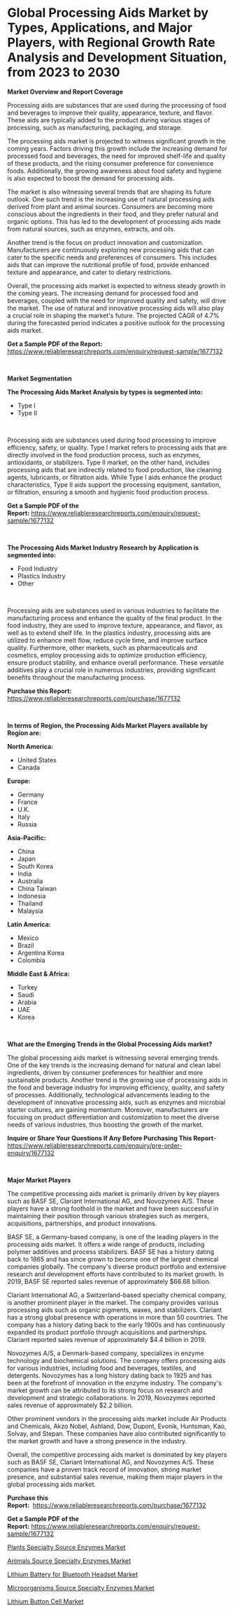 <p><h1>Global Processing Aids Market by Types, Applications, and Major Players, with Regional Growth Rate Analysis and Development Situation, from 2023 to 2030</h1></p><p><strong>Market Overview and Report Coverage</strong></p>
<p><p>Processing aids are substances that are used during the processing of food and beverages to improve their quality, appearance, texture, and flavor. These aids are typically added to the product during various stages of processing, such as manufacturing, packaging, and storage.</p><p>The processing aids market is projected to witness significant growth in the coming years. Factors driving this growth include the increasing demand for processed food and beverages, the need for improved shelf-life and quality of these products, and the rising consumer preference for convenience foods. Additionally, the growing awareness about food safety and hygiene is also expected to boost the demand for processing aids.</p><p>The market is also witnessing several trends that are shaping its future outlook. One such trend is the increasing use of natural processing aids derived from plant and animal sources. Consumers are becoming more conscious about the ingredients in their food, and they prefer natural and organic options. This has led to the development of processing aids made from natural sources, such as enzymes, extracts, and oils.</p><p>Another trend is the focus on product innovation and customization. Manufacturers are continuously exploring new processing aids that can cater to the specific needs and preferences of consumers. This includes aids that can improve the nutritional profile of food, provide enhanced texture and appearance, and cater to dietary restrictions.</p><p>Overall, the processing aids market is expected to witness steady growth in the coming years. The increasing demand for processed food and beverages, coupled with the need for improved quality and safety, will drive the market. The use of natural and innovative processing aids will also play a crucial role in shaping the market's future. The projected CAGR of 4.7% during the forecasted period indicates a positive outlook for the processing aids market.</p></p>
<p><strong>Get a Sample PDF of the Report:</strong> <a href="https://www.reliableresearchreports.com/enquiry/request-sample/1677132">https://www.reliableresearchreports.com/enquiry/request-sample/1677132</a></p>
<p>&nbsp;</p>
<p><strong>Market Segmentation</strong></p>
<p><strong>The Processing Aids Market Analysis by types is segmented into:</strong></p>
<p><ul><li>Type I</li><li>Type II</li></ul></p>
<p>&nbsp;</p>
<p><p>Processing aids are substances used during food processing to improve efficiency, safety, or quality. Type I market refers to processing aids that are directly involved in the food production process, such as enzymes, antioxidants, or stabilizers. Type II market, on the other hand, includes processing aids that are indirectly related to food production, like cleaning agents, lubricants, or filtration aids. While Type I aids enhance the product characteristics, Type II aids support the processing equipment, sanitation, or filtration, ensuring a smooth and hygienic food production process.</p></p>
<p><strong>Get a Sample PDF of the Report:</strong>&nbsp;<a href="https://www.reliableresearchreports.com/enquiry/request-sample/1677132">https://www.reliableresearchreports.com/enquiry/request-sample/1677132</a></p>
<p>&nbsp;</p>
<p><strong>The Processing Aids Market Industry Research by Application is segmented into:</strong></p>
<p><ul><li>Food Industry</li><li>Plastics Industry</li><li>Other</li></ul></p>
<p>&nbsp;</p>
<p><p>Processing aids are substances used in various industries to facilitate the manufacturing process and enhance the quality of the final product. In the food industry, they are used to improve texture, appearance, and flavor, as well as to extend shelf life. In the plastics industry, processing aids are utilized to enhance melt flow, reduce cycle time, and improve surface quality. Furthermore, other markets, such as pharmaceuticals and cosmetics, employ processing aids to optimize production efficiency, ensure product stability, and enhance overall performance. These versatile additives play a crucial role in numerous industries, providing significant benefits throughout the manufacturing process.</p></p>
<p><strong>Purchase this Report:</strong>&nbsp; <a href="https://www.reliableresearchreports.com/purchase/1677132">https://www.reliableresearchreports.com/purchase/1677132</a></p>
<p>&nbsp;</p>
<p><strong>In terms of Region, the Processing Aids Market Players available by Region are:</strong></p>
<p>
    <p> <strong> North America: </strong>
        <ul>
            <li>United States</li>
            <li>Canada</li>
        </ul>
        </p> 
    <p> <strong> Europe: </strong>
        <ul>
            <li>Germany</li>
            <li>France</li>
            <li>U.K.</li>
            <li>Italy</li>
            <li>Russia</li>
        </ul>
        </p> 
    <p> <strong> Asia-Pacific: </strong>
        <ul>
            <li>China</li>
            <li>Japan</li>
            <li>South Korea</li>
            <li>India</li>
            <li>Australia</li>
            <li>China Taiwan</li>
            <li>Indonesia</li>
            <li>Thailand</li>
            <li>Malaysia</li>
        </ul>
        </p> 
    <p> <strong> Latin America: </strong>
        <ul>
            <li>Mexico</li>
            <li>Brazil</li>
            <li>Argentina Korea</li>
            <li>Colombia</li>
        </ul>
        </p> 
    <p> <strong> Middle East & Africa: </strong>
        <ul>
            <li>Turkey</li>
            <li>Saudi</li>
            <li>Arabia</li>
            <li>UAE</li>
            <li>Korea</li>
        </ul>
    </p>
    </p>
<p>&nbsp;</p>
<p><strong>What are the Emerging Trends in the Global Processing Aids market?</strong></p>
<p><p>The global processing aids market is witnessing several emerging trends. One of the key trends is the increasing demand for natural and clean label ingredients, driven by consumer preferences for healthier and more sustainable products. Another trend is the growing use of processing aids in the food and beverage industry for improving efficiency, quality, and safety of processes. Additionally, technological advancements leading to the development of innovative processing aids, such as enzymes and microbial starter cultures, are gaining momentum. Moreover, manufacturers are focusing on product differentiation and customization to meet the diverse needs of various industries, thus boosting the growth of the market.</p></p>
<p><strong>Inquire or Share Your Questions If Any Before Purchasing This Report</strong>- <a href="https://www.reliableresearchreports.com/enquiry/pre-order-enquiry/1677132">https://www.reliableresearchreports.com/enquiry/pre-order-enquiry/1677132</a></p>
<p>&nbsp;</p>
<p><strong>Major Market Players</strong></p>
<p><p>The competitive processing aids market is primarily driven by key players such as BASF SE, Clariant International AG, and Novozymes A/S. These players have a strong foothold in the market and have been successful in maintaining their position through various strategies such as mergers, acquisitions, partnerships, and product innovations.</p><p>BASF SE, a Germany-based company, is one of the leading players in the processing aids market. It offers a wide range of products, including polymer additives and process stabilizers. BASF SE has a history dating back to 1865 and has since grown to become one of the largest chemical companies globally. The company's diverse product portfolio and extensive research and development efforts have contributed to its market growth. In 2019, BASF SE reported sales revenue of approximately $66.68 billion.</p><p>Clariant International AG, a Switzerland-based specialty chemical company, is another prominent player in the market. The company provides various processing aids such as organic pigments, waxes, and stabilizers. Clariant has a strong global presence with operations in more than 50 countries. The company has a history dating back to the early 1900s and has continuously expanded its product portfolio through acquisitions and partnerships. Clariant reported sales revenue of approximately $4.4 billion in 2019.</p><p>Novozymes A/S, a Denmark-based company, specializes in enzyme technology and biochemical solutions. The company offers processing aids for various industries, including food and beverages, textiles, and detergents. Novozymes has a long history dating back to 1925 and has been at the forefront of innovation in the enzyme industry. The company's market growth can be attributed to its strong focus on research and development and strategic collaborations. In 2019, Novozymes reported sales revenue of approximately $2.2 billion.</p><p>Other prominent vendors in the processing aids market include Air Products and Chemicals, Akzo Nobel, Ashland, Dow, Dupont, Evonik, Huntsman, Kao, Solvay, and Stepan. These companies have also contributed significantly to the market growth and have a strong presence in the industry.</p><p>Overall, the competitive processing aids market is dominated by key players such as BASF SE, Clariant International AG, and Novozymes A/S. These companies have a proven track record of innovation, strong market presence, and substantial sales revenue, making them major players in the global processing aids market.</p></p>
<p><strong>Purchase this Report:</strong>&nbsp;&nbsp;<a href="https://www.reliableresearchreports.com/purchase/1677132">https://www.reliableresearchreports.com/purchase/1677132</a></p>
<p></p>
<p><strong>Get a Sample PDF of the Report:</strong>&nbsp;<a href="https://www.reliableresearchreports.com/enquiry/request-sample/1677132">https://www.reliableresearchreports.com/enquiry/request-sample/1677132</a></p>
<p><p><a href="https://www.linkedin.com/pulse/decoding-plants-specialty-source-enzymes-market-deep-dive/">Plants Specialty Source Enzymes Market</a></p><p><a href="https://www.linkedin.com/pulse/animals-source-specialty-enzymes-market-share-amp-new/">Animals Source Specialty Enzymes Market</a></p><p><a href="https://medium.com/@orphabrakus2023/lithium-battery-for-bluetooth-headset-market-size-growth-forecast-2023-2030-2ff22d6d6afd">Lithium Battery for Bluetooth Headset Market</a></p><p><a href="https://www.linkedin.com/pulse/microorganisms-source-specialty-enzymes-market-challenges/">Microorganisms Source Specialty Enzymes Market</a></p><p><a href="https://medium.com/@twilabailey2000/lithium-button-cell-market-size-growth-forecast-2023-2030-74fe192b1135">Lithium Button Cell Market</a></p></p>